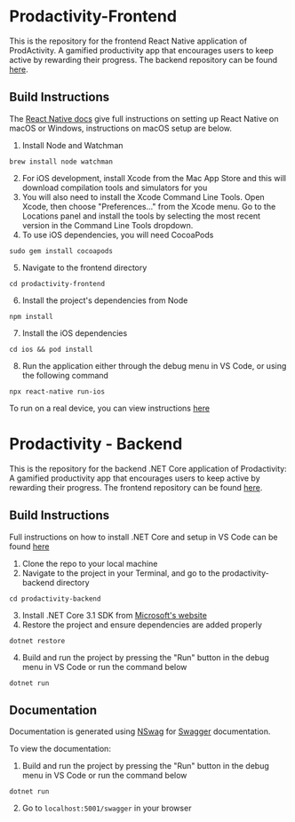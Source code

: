 # Prodactivity-Frontend
This is the repository for the frontend React Native application of ProdActivity. A gamified productivity app that encourages users to keep active by rewarding their progress. The backend repository can be found [here](https://github.com/rileydnorris/Prodactivity-Backend).

## Build Instructions
The [React Native docs](https://reactnative.dev/docs/environment-setup) give full instructions on setting up React Native on macOS or Windows, instructions on macOS setup are below.

1. Install Node and Watchman
```
brew install node watchman
```
2. For iOS development, install Xcode from the Mac App Store and this will download compilation tools and simulators for you
3. You will also need to install the Xcode Command Line Tools. Open Xcode, then choose "Preferences..." from the Xcode menu. Go to the Locations panel and install the tools by selecting the most recent version in the Command Line Tools dropdown.
4. To use iOS dependencies, you will need CocoaPods
```
sudo gem install cocoapods
```
5. Navigate to the frontend directory
```
cd prodactivity-frontend
```
6. Install the project's dependencies from Node
```
npm install
```
7. Install the iOS dependencies
```
cd ios && pod install
```
8. Run the application either through the debug menu in VS Code, or using the following command
```
npx react-native run-ios
```

To run on a real device, you can view instructions [here](https://reactnative.dev/docs/running-on-device)



# Prodactivity - Backend
This is the repository for the backend .NET Core application of Prodactivity: A gamified productivity app that encourages users to keep active by rewarding their progress. The frontend repository can be found [here](https://github.com/rileydnorris/Prodactivity-Frontend).

## Build Instructions
Full instructions on how to install .NET Core and setup in VS Code can be found [here](https://docs.microsoft.com/en-us/dotnet/core/tutorials/using-on-macos)

1. Clone the repo to your local machine
2. Navigate to the project in your Terminal, and go to the prodactivity-backend directory
```
cd prodactivity-backend
```
3. Install .NET Core 3.1 SDK from [Microsoft's website](https://dotnet.microsoft.com/download)
3. Restore the project and ensure dependencies are added properly
```
dotnet restore
```
4. Build and run the project by pressing the "Run" button in the debug menu in VS Code or run the command below
```
dotnet run
```

## Documentation
Documentation is generated using [NSwag](https://github.com/RicoSuter/NSwag) for [Swagger](https://swagger.io/) documentation.

To view the documentation:
1. Build and run the project by pressing the "Run" button in the debug menu in VS Code or run the command below
```
dotnet run
```
2. Go to `localhost:5001/swagger` in your browser
